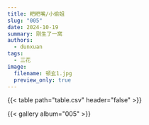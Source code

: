 ```yaml
---
title: 粑粑嘴/小偷姐
slug: "005"
date: 2024-10-19
summary: 刚生了一窝
authors:
  - dunxuan
tags:
  - 三花
image:
  filename: 顿玄1.jpg
  preview_only: true
---
```


{{< table path="table.csv" header="false" >}}

{{< gallery album="005" >}}
